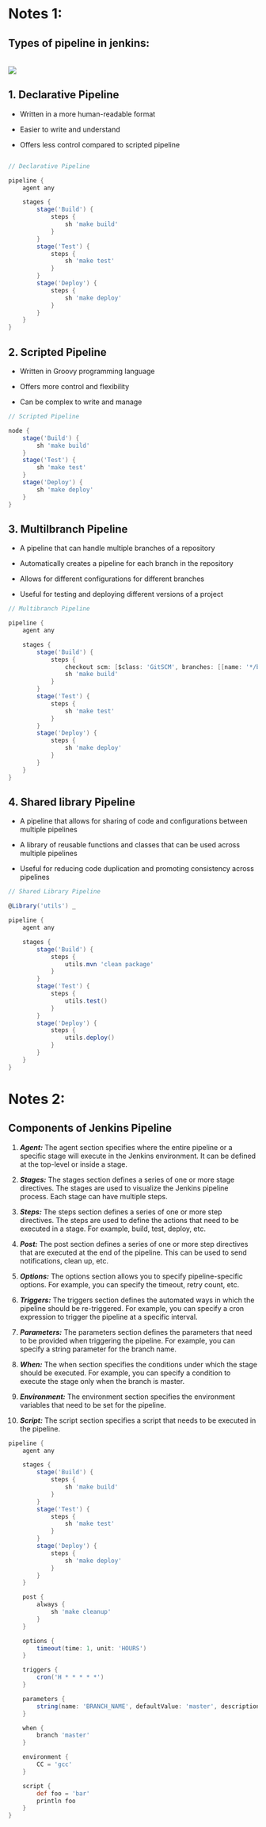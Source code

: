 # Notes 1:

## Types of pipeline in jenkins:

<br>

<img src="Different_Types_of_Jenkins_Pipeline.png">


## 1. Declarative Pipeline


+ Written in a more human-readable format

+ Easier to write and understand

+ Offers less control compared to scripted pipeline


```groovy

// Declarative Pipeline

pipeline {
    agent any

    stages {
        stage('Build') {
            steps {
                sh 'make build'
            }
        }
        stage('Test') {
            steps {
                sh 'make test'
            }
        }
        stage('Deploy') {
            steps {
                sh 'make deploy'
            }
        }
    }
}
```

## 2. Scripted Pipeline


+ Written in Groovy programming language

+ Offers more control and flexibility

+ Can be complex to write and manage


```groovy
// Scripted Pipeline

node {
    stage('Build') {
        sh 'make build'
    }
    stage('Test') {
        sh 'make test'
    }
    stage('Deploy') {
        sh 'make deploy'
    }
}
```

## 3. Multilbranch Pipeline


+ A pipeline that can handle multiple branches of a repository

+ Automatically creates a pipeline for each branch in the repository

+ Allows for different configurations for different branches

+ Useful for testing and deploying different versions of a project


```groovy
// Multibranch Pipeline

pipeline {
    agent any

    stages {
        stage('Build') {
            steps {
                checkout scm: [$class: 'GitSCM', branches: [[name: '*/branchName']]]
                sh 'make build'
            }
        }
        stage('Test') {
            steps {
                sh 'make test'
            }
        }
        stage('Deploy') {
            steps {
                sh 'make deploy'
            }
        }
    }
}
```

## 4. Shared library Pipeline 


+ A pipeline that allows for sharing of code and configurations between multiple pipelines

+ A library of reusable functions and classes that can be used across multiple pipelines

+ Useful for reducing code duplication and promoting consistency across pipelines

```groovy
// Shared Library Pipeline

@Library('utils') _

pipeline {
    agent any

    stages {
        stage('Build') {
            steps {
                utils.mvn 'clean package'
            }
        }
        stage('Test') {
            steps {
                utils.test()
            }
        }
        stage('Deploy') {
            steps {
                utils.deploy()
            }
        }
    }
}
```


# Notes 2:

## Components of Jenkins Pipeline

 1. ***Agent:*** The agent section specifies where the entire pipeline or a specific stage will execute in the Jenkins environment. It can be defined at the top-level or inside a stage.

 2. ***Stages:*** The stages section defines a series of one or more stage directives. The stages are used to visualize the Jenkins pipeline process. Each stage can have multiple steps.

 3. ***Steps:*** The steps section defines a series of one or more step directives. The steps are used to define the actions that need to be executed in a stage. For example, build, test, deploy, etc.

 4. ***Post:*** The post section defines a series of one or more step directives that are executed at the end of the pipeline. This can be used to send notifications, clean up, etc.

 5. ***Options:*** The options section allows you to specify pipeline-specific options. For example, you can specify the timeout, retry count, etc.

 6. ***Triggers:*** The triggers section defines the automated ways in which the pipeline should be re-triggered. For example, you can specify a cron expression to trigger the pipeline at a specific interval.

 7. ***Parameters:*** The parameters section defines the parameters that need to be provided when triggering the pipeline. For example, you can specify a string parameter for the branch name.

 8. ***When:*** The when section specifies the conditions under which the stage should be executed. For example, you can specify a condition to execute the stage only when the branch is master.

 9. ***Environment:*** The environment section specifies the environment variables that need to be set for the pipeline.

 10. ***Script:*** The script section specifies a script that needs to be executed in the pipeline.


```groovy
pipeline {
    agent any

    stages {
        stage('Build') {
            steps {
                sh 'make build'
            }
        }
        stage('Test') {
            steps {
                sh 'make test'
            }
        }
        stage('Deploy') {
            steps {
                sh 'make deploy'
            }
        }
    }

    post {
        always {
            sh 'make cleanup'
        }
    }

    options {
        timeout(time: 1, unit: 'HOURS')
    }

    triggers {
        cron('H * * * * *')
    }

    parameters {
        string(name: 'BRANCH_NAME', defaultValue: 'master', description: 'Branch name')
    }

    when {
        branch 'master'
    }

    environment {
        CC = 'gcc'
    }

    script {
        def foo = 'bar'
        println foo
    }
}
```
